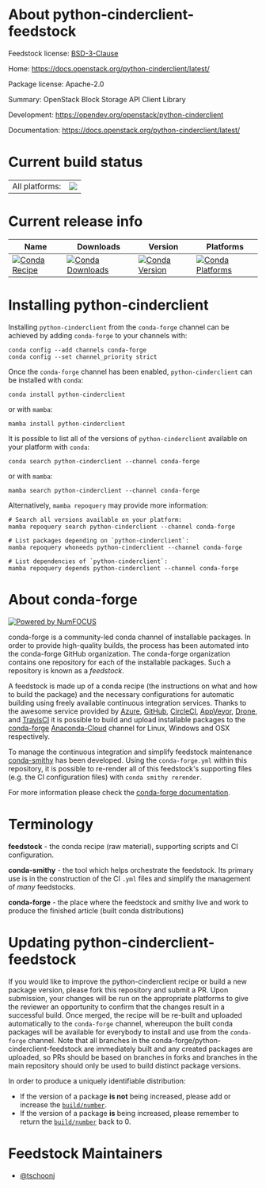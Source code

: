 About python-cinderclient-feedstock
===================================

Feedstock license: [BSD-3-Clause](https://github.com/conda-forge/python-cinderclient-feedstock/blob/main/LICENSE.txt)

Home: https://docs.openstack.org/python-cinderclient/latest/

Package license: Apache-2.0

Summary: OpenStack Block Storage API Client Library

Development: https://opendev.org/openstack/python-cinderclient

Documentation: https://docs.openstack.org/python-cinderclient/latest/

Current build status
====================


<table><tr><td>All platforms:</td>
    <td>
      <a href="https://dev.azure.com/conda-forge/feedstock-builds/_build/latest?definitionId=8279&branchName=main">
        <img src="https://dev.azure.com/conda-forge/feedstock-builds/_apis/build/status/python-cinderclient-feedstock?branchName=main">
      </a>
    </td>
  </tr>
</table>

Current release info
====================

| Name | Downloads | Version | Platforms |
| --- | --- | --- | --- |
| [![Conda Recipe](https://img.shields.io/badge/recipe-python--cinderclient-green.svg)](https://anaconda.org/conda-forge/python-cinderclient) | [![Conda Downloads](https://img.shields.io/conda/dn/conda-forge/python-cinderclient.svg)](https://anaconda.org/conda-forge/python-cinderclient) | [![Conda Version](https://img.shields.io/conda/vn/conda-forge/python-cinderclient.svg)](https://anaconda.org/conda-forge/python-cinderclient) | [![Conda Platforms](https://img.shields.io/conda/pn/conda-forge/python-cinderclient.svg)](https://anaconda.org/conda-forge/python-cinderclient) |

Installing python-cinderclient
==============================

Installing `python-cinderclient` from the `conda-forge` channel can be achieved by adding `conda-forge` to your channels with:

```
conda config --add channels conda-forge
conda config --set channel_priority strict
```

Once the `conda-forge` channel has been enabled, `python-cinderclient` can be installed with `conda`:

```
conda install python-cinderclient
```

or with `mamba`:

```
mamba install python-cinderclient
```

It is possible to list all of the versions of `python-cinderclient` available on your platform with `conda`:

```
conda search python-cinderclient --channel conda-forge
```

or with `mamba`:

```
mamba search python-cinderclient --channel conda-forge
```

Alternatively, `mamba repoquery` may provide more information:

```
# Search all versions available on your platform:
mamba repoquery search python-cinderclient --channel conda-forge

# List packages depending on `python-cinderclient`:
mamba repoquery whoneeds python-cinderclient --channel conda-forge

# List dependencies of `python-cinderclient`:
mamba repoquery depends python-cinderclient --channel conda-forge
```


About conda-forge
=================

[![Powered by
NumFOCUS](https://img.shields.io/badge/powered%20by-NumFOCUS-orange.svg?style=flat&colorA=E1523D&colorB=007D8A)](https://numfocus.org)

conda-forge is a community-led conda channel of installable packages.
In order to provide high-quality builds, the process has been automated into the
conda-forge GitHub organization. The conda-forge organization contains one repository
for each of the installable packages. Such a repository is known as a *feedstock*.

A feedstock is made up of a conda recipe (the instructions on what and how to build
the package) and the necessary configurations for automatic building using freely
available continuous integration services. Thanks to the awesome service provided by
[Azure](https://azure.microsoft.com/en-us/services/devops/), [GitHub](https://github.com/),
[CircleCI](https://circleci.com/), [AppVeyor](https://www.appveyor.com/),
[Drone](https://cloud.drone.io/welcome), and [TravisCI](https://travis-ci.com/)
it is possible to build and upload installable packages to the
[conda-forge](https://anaconda.org/conda-forge) [Anaconda-Cloud](https://anaconda.org/)
channel for Linux, Windows and OSX respectively.

To manage the continuous integration and simplify feedstock maintenance
[conda-smithy](https://github.com/conda-forge/conda-smithy) has been developed.
Using the ``conda-forge.yml`` within this repository, it is possible to re-render all of
this feedstock's supporting files (e.g. the CI configuration files) with ``conda smithy rerender``.

For more information please check the [conda-forge documentation](https://conda-forge.org/docs/).

Terminology
===========

**feedstock** - the conda recipe (raw material), supporting scripts and CI configuration.

**conda-smithy** - the tool which helps orchestrate the feedstock.
                   Its primary use is in the construction of the CI ``.yml`` files
                   and simplify the management of *many* feedstocks.

**conda-forge** - the place where the feedstock and smithy live and work to
                  produce the finished article (built conda distributions)


Updating python-cinderclient-feedstock
======================================

If you would like to improve the python-cinderclient recipe or build a new
package version, please fork this repository and submit a PR. Upon submission,
your changes will be run on the appropriate platforms to give the reviewer an
opportunity to confirm that the changes result in a successful build. Once
merged, the recipe will be re-built and uploaded automatically to the
`conda-forge` channel, whereupon the built conda packages will be available for
everybody to install and use from the `conda-forge` channel.
Note that all branches in the conda-forge/python-cinderclient-feedstock are
immediately built and any created packages are uploaded, so PRs should be based
on branches in forks and branches in the main repository should only be used to
build distinct package versions.

In order to produce a uniquely identifiable distribution:
 * If the version of a package **is not** being increased, please add or increase
   the [``build/number``](https://docs.conda.io/projects/conda-build/en/latest/resources/define-metadata.html#build-number-and-string).
 * If the version of a package **is** being increased, please remember to return
   the [``build/number``](https://docs.conda.io/projects/conda-build/en/latest/resources/define-metadata.html#build-number-and-string)
   back to 0.

Feedstock Maintainers
=====================

* [@tschoonj](https://github.com/tschoonj/)

